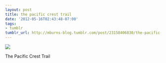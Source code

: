 ```yaml
---
layout: post
title: the pacific crest trail
date: '2012-05-16T02:43:48-07:00'
tags:
- tumblr
tumblr_url: http://mburns-blog.tumblr.com/post/23158406830/the-pacific-crest-trail
---
```

<img src="http://68.media.tumblr.com/tumblr_m440d1mNi31qzt3z9o1_1280.jpg"/>

The Pacific Crest Trail 

